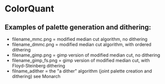 ColorQuant
==========

Examples of palette generation and dithering:
---------------------------------------------

- filename_mmc.png = modified median cut algorithm, no dithering
- filename_dmmc.png =  modified median cut algorithm, with ordered dithering
- filename_gimp.png = gimp version of modified median cut, no dithering
- filename_gimp_fs.png = gimp version of modified median cut, with Floyd-Steinberg dithering
- filname_adither = the "a dither" algorithm (joint palette creation and dithering) see Monarch
